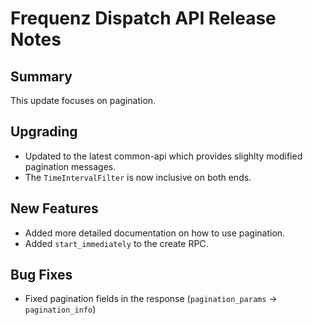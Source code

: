 # Frequenz Dispatch API Release Notes

## Summary

This update focuses on pagination.

## Upgrading

* Updated to the latest common-api which provides slighlty modified pagination messages.
* The `TimeIntervalFilter` is now inclusive on both ends.

## New Features

* Added more detailed documentation on how to use pagination.
* Added `start_immediately` to the create RPC.

## Bug Fixes

* Fixed pagination fields in the response (`pagination_params` -> `pagination_info`)
